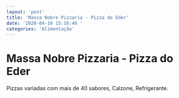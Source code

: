 ```yaml
---
layout: 'post'
title: 'Massa Nobre Pizzaria - Pizza do Eder'
date: '2020-04-10 15:16:46 '
categories: 'Alimentação'
---
```


# Massa Nobre Pizzaria - Pizza do Eder

Pizzas variadas com mais de 40 sabores, Calzone, Refrigerante.
